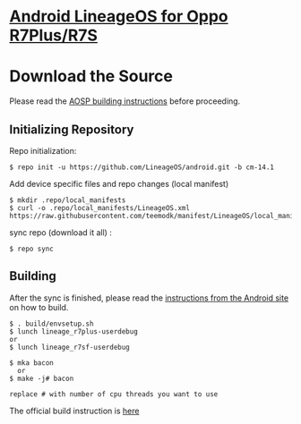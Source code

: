[Android LineageOS for Oppo R7Plus/R7S](http://aicp-rom.com)
=======================================


Download the Source
===================

Please read the [AOSP building instructions](http://source.android.com/source/index.html) before proceeding.

Initializing Repository
-----------------------

Repo initialization:

    $ repo init -u https://github.com/LineageOS/android.git -b cm-14.1


Add device specific files and repo changes (local manifest)

    $ mkdir .repo/local_manifests
    $ curl -o .repo/local_manifests/LineageOS.xml https://raw.githubusercontent.com/teemodk/manifest/LineageOS/local_manifests/LineageOS.xml
     

sync repo (download it all) :

    $ repo sync



Building
--------

After the sync is finished, please read the [instructions from the Android site](http://s.android.com/source/building.html) on how to build.

    $ . build/envsetup.sh
    $ lunch lineage_r7plus-userdebug
    or
    $ lunch lineage_r7sf-userdebug

    $ mka bacon 
      or
    $ make -j# bacon
    
    replace # with number of cpu threads you want to use
    

The official build instruction is [here](https://wiki.lineageos.org/devices/r7plus/build)
